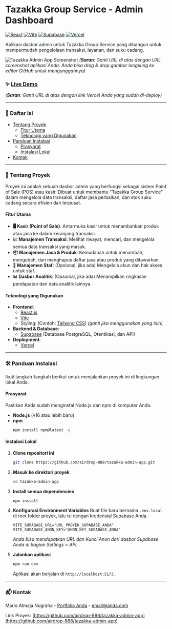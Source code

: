 # Tazakka Group Service - Admin Dashboard

[![React](https://img.shields.io/badge/React-20232A?style=for-the-badge&logo=react&logoColor=61DAFB)](https://reactjs.org/)
[![Vite](https://img.shields.io/badge/Vite-646CFF?style=for-the-badge&logo=vite&logoColor=FFFFFF)](https://vitejs.dev/)
[![Supabase](https://img.shields.io/badge/Supabase-3ECF8E?style=for-the-badge&logo=supabase&logoColor=FFFFFF)](https://supabase.io/)
[![Vercel](https://img.shields.io/badge/Vercel-000000?style=for-the-badge&logo=vercel&logoColor=white)](https://vercel.com/)

Aplikasi dasbor admin untuk Tazakka Group Service yang dibangun untuk mempermudah pengelolaan transaksi, layanan, dan suku cadang.

![Tazakka Admin App Screenshot](https://i.imgur.com/your-screenshot-url.png)
*(**Saran**: Ganti URL di atas dengan URL screenshot aplikasi Anda. Anda bisa drag & drop gambar langsung ke editor GitHub untuk mengunggahnya)*

### ✨ [Live Demo](https://tazakka-admin-app.vercel.app/)

*(**Saran**: Ganti URL di atas dengan link Vercel Anda yang sudah di-deploy)*

---

### 📝 Daftar Isi

- [Tentang Proyek](#tentang-proyek)
  - [Fitur Utama](#fitur-utama)
  - [Teknologi yang Digunakan](#teknologi-yang-digunakan)
- [Panduan Instalasi](#panduan-instalasi)
  - [Prasyarat](#prasyarat)
  - [Instalasi Lokal](#instalasi-lokal)
- [Kontak](#kontak)

---

### 🚀 Tentang Proyek

Proyek ini adalah sebuah dasbor admin yang berfungsi sebagai sistem Point of Sale (POS) atau kasir. Dibuat untuk membantu "Tazakka Group Service" dalam mengelola data transaksi, daftar jasa perbaikan, dan stok suku cadang secara efisien dan terpusat.

#### Fitur Utama

-   **🖥️ Kasir (Point of Sale)**: Antarmuka kasir untuk menambahkan produk atau jasa ke dalam keranjang transaksi.
-   **📈 Manajemen Transaksi**: Melihat riwayat, mencari, dan mengelola semua data transaksi yang masuk.
-   **📦 Manajemen Jasa & Produk**: Kemudahan untuk menambah, mengubah, dan menghapus daftar jasa atau produk yang ditawarkan.
-   **👥 Manajemen Staf**: (Opsional, jika ada) Mengelola akun dan hak akses untuk staf.
-   **📊 Dasbor Analitik**: (Opsional, jika ada) Menampilkan ringkasan pendapatan dan data analitik lainnya.

#### Teknologi yang Digunakan

-   **Frontend**:
    -   [React.js](https://reactjs.org/)
    -   [Vite](https://vitejs.dev/)
    -   Styling: (Contoh: [Tailwind CSS](https://tailwindcss.com/)) *(ganti jika menggunakan yang lain)*
-   **Backend & Database**:
    -   [Supabase](https://supabase.io/) (Database PostgreSQL, Otentikasi, dan API)
-   **Deployment**:
    -   [Vercel](https://vercel.com/)

---

### 🛠️ Panduan Instalasi

Ikuti langkah-langkah berikut untuk menjalankan proyek ini di lingkungan lokal Anda.

#### Prasyarat

Pastikan Anda sudah menginstal Node.js dan npm di komputer Anda.
-   **Node.js** (v16 atau lebih baru)
-   **npm**
    ```sh
    npm install npm@latest -g
    ```

#### Instalasi Lokal

1.  **Clone repositori ini**
    ```sh
    git clone https://github.com/airdrop-888/tazakka-admin-app.git
    ```
2.  **Masuk ke direktori proyek**
    ```sh
    cd tazakka-admin-app
    ```
3.  **Install semua dependencies**
    ```sh
    npm install
    ```
4.  **Konfigurasi Environment Variables**
    Buat file baru bernama `.env.local` di root folder proyek, lalu isi dengan kredensial Supabase Anda.
    ```env
    VITE_SUPABASE_URL="URL_PROYEK_SUPABASE_ANDA"
    VITE_SUPABASE_ANON_KEY="ANON_KEY_SUPABASE_ANDA"
    ```
    *Anda bisa mendapatkan URL dan Kunci Anon dari dasbor Supabase Anda di bagian Settings > API.*

5.  **Jalankan aplikasi**
    ```sh
    npm run dev
    ```
    Aplikasi akan berjalan di `http://localhost:5173`.

---

### 📬 Kontak

Mario Atmaja Nugraha - [Portfolio Anda](https://link-portfolio.com) - email@anda.com

Link Proyek: [https://github.com/airdrop-888/tazakka-admin-app](https://github.com/airdrop-888/tazakka-admin-app)